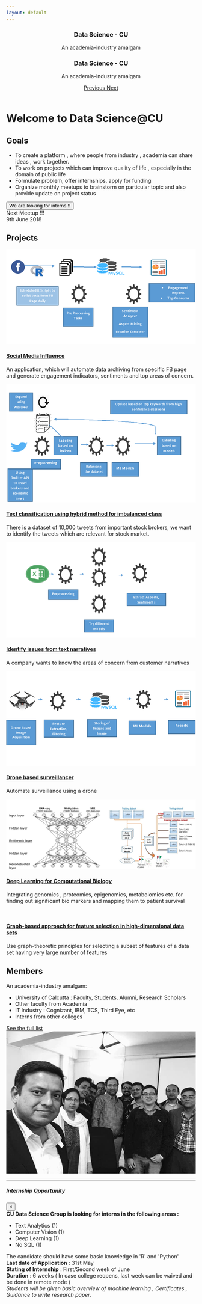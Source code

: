 ```yaml
---
layout: default
---
```


<!--
You can use HTML elements in Markdown, such as the comment element, and they won't be affected by a markdown parser. However, if you create an HTML element in your markdown file, you cannot use markdown syntax within that element's contents.
-->

  <header>
    <div id="carouselExampleIndicators" class="carousel slide" data-ride="carousel">
      <div class="carousel-inner" role="listbox">
        <!-- Slide One - Set the background image for this slide in the line below -->
        <div class="carousel-item active" style="background-image: url(img/home3.jpg)">
          <div class="carousel-caption d-none d-md-block textShadow">
            <h3>Data Science - CU</h3>
            <p>An academia-industry amalgam</p>
          </div>
        </div>
        <!-- Slide Two - Set the background image for this slide in the line below -->
        <div class="carousel-item" style="background-image: url(img/dr-amlan-icdmai-2018.jpg)">
          <div class="carousel-caption d-none d-md-block textShadow">
            <h3>Data Science - CU</h3>
            <p>An academia-industry amalgam</p>
          </div>
        </div>
        <!-- Slide Three - Set the background image for this slide in the line below >
        <div class="carousel-item" style="background-image: url('http://placehold.it/1900x1080')">
          <div class="carousel-caption d-none d-md-block">
            <h3>Third Slide</h3>
            <p>This is a description for the third slide.</p>
          </div>
        </div-->
      </div>
      <a class="carousel-control-prev" href="#carouselExampleIndicators" role="button" data-slide="prev">
        <span class="carousel-control-prev-icon" aria-hidden="true"></span>
        <span class="sr-only">Previous</span>
      </a>
      <a class="carousel-control-next" href="#carouselExampleIndicators" role="button" data-slide="next">
        <span class="carousel-control-next-icon" aria-hidden="true"></span>
        <span class="sr-only">Next</span>
      </a>
    </div>
  </header>

  <!-- Page Content -->
  <div class="container">
    <h1 class="my-4">Welcome to Data Science@CU</h1>
       <!-- Features Section -->
       <div class="row">
        <div class="col-md-6">
          <h2>Goals</h2>
          <ul>
            <li>To create a platform , where people from industry , academia can share ideas , work
              together.</li>
            <li>To work on projects which can improve quality of life , especially in the domain of public
              life</li>
            <li>Formulate problem, offer internships, apply for funding</li>
            <li>Organize monthly meetups to brainstorm on particular topic and also provide update on
              project status</li>
          </ul>
        </div>
        <div class="col-md-6">
          <div id="internBtnContainer">
             <button type="button" class="btn btn-primary" data-toggle="modal" data-target="#internshipModal">
              We are looking for interns !!
            </button>
          </div>
          <div class="card">
            <div class="card-header">Next Meetup !!!</div>
            <div class="card-body">9th June 2018</div>
          </div>
        </div>
      </div>
      <!-- /.row -->
    <!-- Portfolio Section -->
    <h2>Projects</h2>
    <div class="row">
      <div class="col-lg-4 col-sm-6 portfolio-item">
        <div class="card h-100">
          <a href="p1-social-media-influence">
            <img class="card-img-top" src="img/projects/P1/flow-diagram.png" alt="">
          </a>
          <div class="card-body">
            <h4 class="card-title">
              <a href="p1-social-media-influence">Social Media Influence</a>
            </h4>
            <p class="card-text">An application, which will automate data archiving from specific FB page and generate engagement indicators, sentiments and top areas of concern. </p>
          </div>
        </div>
      </div>
      <div class="col-lg-4 col-sm-6 portfolio-item">
        <div class="card h-100">
          <a href="p2-text-classification-using-hybrid-method">
            <img class="card-img-top" src="img/projects/P2/flow-diagram.png" alt="">
          </a>
          <div class="card-body">
            <h4 class="card-title">
              <a href="p2-text-classification-using-hybrid-method">Text classification using hybrid method for imbalanced class</a>
            </h4>
            <p class="card-text">There is a dataset of 10,000 tweets from important stock brokers, we want to identify the tweets which are relevant for stock market.</p>
          </div>
        </div>
      </div>
      <div class="col-lg-4 col-sm-6 portfolio-item">
        <div class="card h-100">
          <a href="p3-indentify-issues-text-narrative">
            <img class="card-img-top" src="img/projects/P3/flow-diagram.png" alt="">
          </a>
          <div class="card-body">
            <h4 class="card-title">
              <a href="p3-indentify-issues-text-narrative">Identify issues from text narratives</a>
            </h4>
            <p class="card-text">A company wants to know the areas of concern from customer narratives</p>
          </div>
        </div>
      </div>
      <div class="col-lg-4 col-sm-6 portfolio-item">
        <div class="card h-100">
          <a href="p4-drone-based-surveillance">
            <img class="card-img-top" src="img/projects/P4/flow-diagram.png" alt="">
          </a>
          <div class="card-body">
            <h4 class="card-title">
              <a href="p4-drone-based-surveillance">Drone based surveillancer</a>
            </h4>
            <p class="card-text">Automate surveillance using a drone</p>
          </div>
        </div>
      </div>
      <div class="col-lg-4 col-sm-6 portfolio-item">
        <div class="card h-100">
          <a href="p5-deep-learning-computational-biology">
            <img class="card-img-top" src="img/projects/P5/flow-diagram.png" alt="">
          </a>
          <div class="card-body">
            <h4 class="card-title">
              <a href="p5-deep-learning-computational-biology">Deep Learning for Computational Biology</a>
            </h4>
            <p class="card-text">Integrating genomics , proteomics, epigenomics, metabolomics etc.  for finding out significant bio markers and mapping them to patient survival</p>
          </div>
        </div>
      </div>
      <div class="col-lg-4 col-sm-6 portfolio-item">
        <div class="card h-100">
          <a href="p6-graph-based">
            <img class="card-img-top" src="http://placehold.it/700x400" alt="">
          </a>
          <div class="card-body">
            <h4 class="card-title">
              <a href="p6-graph-based">Graph-based approach for feature selection in high-dimensional data sets</a>
            </h4>
            <p class="card-text">Use graph-theoretic principles for selecting a subset of features of a data set having very large number of features </p>
          </div>
        </div>
      </div>
    </div>
    <!-- /.row -->
    <!-- Features Section -->
    <div class="row">
      <div class="col-lg-6">
        <h2>Members</h2>
        <p>An academia-industry amalgam:</p>
        <ul>
          <li>University of Calcutta : Faculty, Students, Alumni, Research Scholars</li>
          <li>Other faculty from Academia</li>
          <li>IT Industry : Cognizant, IBM, TCS, Third Eye, etc</li>
          <li>Interns from other colleges</li>
        </ul>
        <a href="members">See the full list</a>
      </div>
      <div class="col-lg-6">
        <img class="img-fluid rounded" src="img/group.jpg" alt="">
      </div>
    </div>
    <!-- /.row -->
    <hr>
    <!-- Call to Action Section >
    <div class="row mb-4">
      <div class="col-md-8">
        <p>Lorem ipsum dolor sit amet, consectetur adipisicing elit. Molestias, expedita, saepe, vero rerum deleniti beatae
          veniam harum neque nemo praesentium cum alias asperiores commodi.</p>
      </div>
      <div class="col-md-4">
        <a class="btn btn-lg btn-secondary btn-block" href="#">Call to Action</a>
      </div>
    </div-->



<!-- Modal -->
<div class="modal fade" id="internshipModal" tabindex="-1" role="dialog" aria-labelledby="exampleModalLongTitle" aria-hidden="true">
  <div class="modal-dialog" role="document">
    <div class="modal-content">
      <div class="modal-header">
        <h5 class="modal-title" id="exampleModalLongTitle">Internship Opportunity</h5>
        <button type="button" class="close" data-dismiss="modal" aria-label="Close">
          <span aria-hidden="true">&times;</span>
        </button>
      </div>
      <div class="modal-body">
        <strong>CU Data Science Group is looking for interns in the following areas : </strong>
        <div>
          <ul>
            <li>Text Analytics (1)</li>
            <li>Computer Vision (1)</li>
            <li>Deep Learning (1)</li>
            <li>No SQL (1)</li>
          </ul>
          <p>
            The candidate should have some  basic knowledge in 'R' and 'Python'<br/>
            <strong>Last date of Application</strong> : 31st May<br/>
            <strong>Stating of Internship</strong> : First/Second week of June<br/>
            <strong>Duration</strong> : 6 weeks ( In case college reopens, last week can be waived and be done in remote mode )<br/>
            <i>Students will be given basic overview of machine learning , Certificates , Guidance to write research paper</i>.
          </p>
        </div>
      </div>
    </div>
  </div>
</div>
  </div>